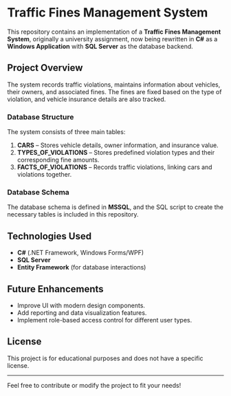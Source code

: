 # Traffic Fines Management System

This repository contains an implementation of a **Traffic Fines Management System**, originally a university assignment, now being rewritten in **C#** as a **Windows Application** with **SQL Server** as the database backend.

## Project Overview

The system records traffic violations, maintains information about vehicles, their owners, and associated fines. The fines are fixed based on the type of violation, and vehicle insurance details are also tracked.

### Database Structure

The system consists of three main tables:

1. **CARS** – Stores vehicle details, owner information, and insurance value.
2. **TYPES_OF_VIOLATIONS** – Stores predefined violation types and their corresponding fine amounts.
3. **FACTS_OF_VIOLATIONS** – Records traffic violations, linking cars and violations together.

### Database Schema

The database schema is defined in **MSSQL**, and the SQL script to create the necessary tables is included in this repository.

## Technologies Used

- **C#** (.NET Framework, Windows Forms/WPF)
- **SQL Server**
- **Entity Framework** (for database interactions)


## Future Enhancements

- Improve UI with modern design components.
- Add reporting and data visualization features.
- Implement role-based access control for different user types.

## License

This project is for educational purposes and does not have a specific license.

---
Feel free to contribute or modify the project to fit your needs!

